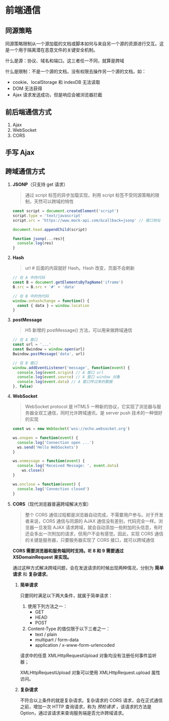 # 前端通信

## 同源策略

同源策略限制从一个源加载的文档或脚本如何与来自另一个源的资源进行交互。这是一个用于隔离潜在恶意文件的关键安全机制。

什么是源：协议、域名和端口。这三者任一不同，就算是跨域

什么是限制：不是一个源的文档，没有权限去操作另一个源的文档，如：

*   cookie、localStorage 和 indexDB 无法读取
*   DOM 无法获得
*   Ajax 请求发送成功，但是响应会被浏览器拦截



## 前后端通信方式

1.  Ajax
2.  WebSocket
3.  CORS



## 手写 Ajax



## 跨域通信方式

1.  **JSONP**（只支持 get 请求）

    >   通过 script 标签的异步加载实现，利用 script 标签不受同源策略的限制，天然可以跨域的特性

    ```javascript
    const script = document.createElement('script')
    script.type = 'text/javascript'
    script.src = 'https://www.mock-api.com/&callback=jsonp' // 接口地址
    
    document.head.appendChild(script)
    
    function jsonp(...res){
      console.log(res)
    }
    ```

2.  **Hash**

    >   url # 后面的内容就好 Hash。Hash 改变，页面不会刷新

    ```javascript
    // 在 A 中伪代码
    const B = document.getElementsByTagName('iframe')
    B.src = B.src + '#' + 'data'
    
    // 在 B 中的伪代码
    window.onhashchange = function() {
      const { data } = window.location
    }
    ```

3.  **postMessage**

    >   H5 新增的 postMessage() 方法，可以用来做跨域通信

    ```javascript
    // 在 A 窗口
    const url = '...'
    const Bwindow = window.open(url)
    Bwindow.postMessage('data', url)
    
    // 在 B 窗口
    window.addEventListener('message', function(event) {
      console.log(event.origin) // A 窗口 url
      console.log(event.source) // A 窗口 window 对象
      console.log(event.data) // A 窗口传过来的数据
    }, false)
    ```

4.  **WebSocket**

    >   WebSocket protocol 是 HTML5 一种新的协议，它实现了浏览器与服务器全双工通信，同时允许跨域通讯，是 server push 技术的一种很好的实现

    ```javascript
    const ws = new WebSocket('wss://echo.websocket.org')
    
    ws.onopen = function(event) {
      console.log('Connection open ...')
      ws.send('Hello WebSockets')
    }
    
    ws.onmessage = function(event) {
      console.log('Received Message: ', event.data)
    	ws.close()
    }
    
    ws.onclose = function(event) {
      console.log('Connection closed')
    }
    ```

5.  **CORS**（现代浏览器普遍跨域解决方案）

    >   整个 CORS 通信过程都是浏览器自动完成，不需要用户参与。对于开发者来说，CORS 通信与同源的 AJAX 通信没有差别，代码完全一样。浏览器一旦发现 AJAX 请求跨域，就会自动添加一些附加的头信息，有时还会多出一次附加的请求，但用户不会有感觉。因此，实现 CORS 通信的关键是服务器，只要服务器实现了 CORS 接口，就可以跨域通信

    **CORS 需要浏览器和服务端同时支持。IE 8 和 9 需要通过 XSDomainRequest 来实现。**

    通过这种方式解决跨域问题，会在发送请求的时候出现两种情况，分别为 **简单请求** 和 **复杂请求**。

    1.  **简单请求**

        只要同时满足以下两大条件，就属于简单请求：

        1.  使用下列方法之一：
            *   GET
            *   HEAD
            *   POST
        2.  Content-Type 的值仅限于以下三者之一：
            *   text / plain
            *   multipart / form-data
            *   application / x-www-form-urlencoded

        请求中的任意 XMLHttpRequestUpload 对象均没有注册任何事件监听器；

        XMLHttpRequestUpload 对象可以使用 XMLHttpRequest.upload 属性访问。

    2.  **复杂请求**

        不符合以上条件的就是复杂请求。复杂请求的 CORS 请求，会在正式通信之前，增加一次 HTTP 查询请求，称为 *预检请求* ，该请求的方法是 Option，通过该请求来查询服务端是否允许跨域请求。

